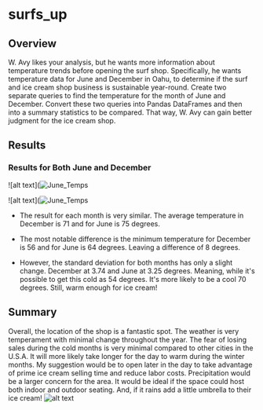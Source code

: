 # surfs_up

## Overview
  W. Avy likes your analysis, but he wants more information about temperature trends before opening the surf shop. Specifically, he wants temperature data for June and December in Oahu, to determine if the surf and ice cream shop business is sustainable year-round. 
  Create two separate queries to find the temperature for the month of June and December. Convert these two queries into Pandas DataFrames and then into a summary statistics to be compared. That way, W. Avy can gain better judgment for the ice cream shop.
  
## Results
### Results for Both June and December
![alt text](![June_Temps](https://user-images.githubusercontent.com/90425412/143796469-cc7d7b41-4fbe-482f-90cd-67da60f70613.png)


![alt text](![June_Temps](https://user-images.githubusercontent.com/90425412/143796496-83a6c594-4a48-42c1-9f2a-3f660257e2e9.png)

* The result for each month is very similar. The average temperature in December is 71 and for June is 75 degrees.

* The most notable difference is the minimum temperature for December is 56 and for June is 64 degrees. Leaving a difference of 8 degrees. 

* However, the standard deviation for both months has only a slight change. December at 3.74 and June at 3.25 degrees. Meaning, while it's possible to get this cold as 54 degrees. It's more likely to be a cool 70 degrees. Still, warm enough for ice cream!

## Summary
Overall, the location of the shop is a fantastic spot. The weather is very temperament with minimal change throughout the year. The fear of losing sales during the cold months is very minimal compared to other cities in the U.S.A. It will more likely take longer for the day to warm during the winter months. My suggestion would be to open later in the day to take advantage of prime ice cream selling time and reduce labor costs. 
Precipitation would be a larger concern for the area. It would be ideal if the space could host both indoor and outdoor seating. And, if it rains add a little umbrella to their ice cream!
![alt text](https://thumbs.dreamstime.com/b/sprinkle-covered-vanilla-ice-cream-cone-umbrella-towel-pool-189255797.jpg) 

